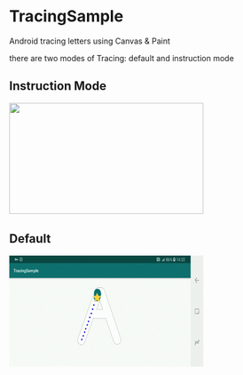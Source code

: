 # TracingSample
Android tracing letters using Canvas & Paint

there are two modes of Tracing: default and instruction mode

## Instruction Mode

<img src='https://github.com/McoyJiang/TracingSample/blob/master/images/ins2.gif' width='350' height='200'>

## Default

<img src='https://github.com/McoyJiang/TracingSample/blob/master/images/unins.gif' width='350' height='200'>
